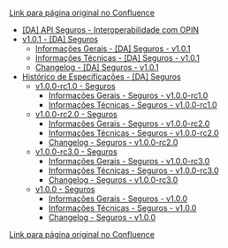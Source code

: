 [Link para página original no Confluence](https://openfinancebrasil.atlassian.net/wiki/spaces/OF/pages/17369190)

- [\[DA\] API Seguros - Interoperabilidade com OPIN](../../../../../OF/Open%20Finance%20Brasil/Especifica%c3%a7%c3%b5es%20de%20APIs/Dados%20Abertos%20-%20DA/[DA]%20API%20-%20Seguros/[DA]%20API%20Seguros%20-%20Interoperabilidade%20com%20OPIN)
- [v1.0.1 - \[DA\] Seguros](../../../../../OF/Open%20Finance%20Brasil/Especifica%c3%a7%c3%b5es%20de%20APIs/Dados%20Abertos%20-%20DA/[DA]%20API%20-%20Seguros/v1.0.1%20-%20[DA]%20Seguros/index)
    - [Informações Gerais - \[DA\] Seguros - v1.0.1](../../../../../OF/Open%20Finance%20Brasil/Especifica%c3%a7%c3%b5es%20de%20APIs/Dados%20Abertos%20-%20DA/[DA]%20API%20-%20Seguros/v1.0.1%20-%20[DA]%20Seguros/Informa%c3%a7%c3%b5es%20Gerais%20-%20[DA]%20Seguros%20-%20v1.0.1)
    - [Informações Técnicas - \[DA\] Seguros - v1.0.1](../../../../../OF/Open%20Finance%20Brasil/Especifica%c3%a7%c3%b5es%20de%20APIs/Dados%20Abertos%20-%20DA/[DA]%20API%20-%20Seguros/v1.0.1%20-%20[DA]%20Seguros/Informa%c3%a7%c3%b5es%20T%c3%a9cnicas%20-%20[DA]%20Seguros%20-%20v1.0.1)
    - [Changelog - \[DA\] Seguros - v1.0.1](../../../../../OF/Open%20Finance%20Brasil/Especifica%c3%a7%c3%b5es%20de%20APIs/Dados%20Abertos%20-%20DA/[DA]%20API%20-%20Seguros/v1.0.1%20-%20[DA]%20Seguros/Changelog%20-%20[DA]%20Seguros%20-%20v1.0.1)
- [Histórico de Especificações - \[DA\] Seguros](../../../../../OF/Open%20Finance%20Brasil/Especifica%c3%a7%c3%b5es%20de%20APIs/Dados%20Abertos%20-%20DA/[DA]%20API%20-%20Seguros/Hist%c3%b3rico%20de%20Especifica%c3%a7%c3%b5es%20-%20[DA]%20Seguros/index)
    - [v1.0.0-rc1.0 - Seguros](../../../../../OF/Open%20Finance%20Brasil/Especifica%c3%a7%c3%b5es%20de%20APIs/Dados%20Abertos%20-%20DA/[DA]%20API%20-%20Seguros/Hist%c3%b3rico%20de%20Especifica%c3%a7%c3%b5es%20-%20[DA]%20Seguros/v1.0.0-rc1.0%20-%20Seguros/index)
        - [Informações Gerais - Seguros - v1.0.0-rc1.0](../../../../../OF/Open%20Finance%20Brasil/Especifica%c3%a7%c3%b5es%20de%20APIs/Dados%20Abertos%20-%20DA/[DA]%20API%20-%20Seguros/Hist%c3%b3rico%20de%20Especifica%c3%a7%c3%b5es%20-%20[DA]%20Seguros/v1.0.0-rc1.0%20-%20Seguros/Informa%c3%a7%c3%b5es%20Gerais%20-%20Seguros%20-%20v1.0.0-rc1.0)
        - [Informações Técnicas - Seguros - v1.0.0-rc1.0](../../../../../OF/Open%20Finance%20Brasil/Especifica%c3%a7%c3%b5es%20de%20APIs/Dados%20Abertos%20-%20DA/[DA]%20API%20-%20Seguros/Hist%c3%b3rico%20de%20Especifica%c3%a7%c3%b5es%20-%20[DA]%20Seguros/v1.0.0-rc1.0%20-%20Seguros/Informa%c3%a7%c3%b5es%20T%c3%a9cnicas%20-%20Seguros%20-%20v1.0.0-rc1.0)
    - [v1.0.0-rc2.0 - Seguros](../../../../../OF/Open%20Finance%20Brasil/Especifica%c3%a7%c3%b5es%20de%20APIs/Dados%20Abertos%20-%20DA/[DA]%20API%20-%20Seguros/Hist%c3%b3rico%20de%20Especifica%c3%a7%c3%b5es%20-%20[DA]%20Seguros/v1.0.0-rc2.0%20-%20Seguros/index)
        - [Informações Gerais - Seguros - v1.0.0-rc2.0](../../../../../OF/Open%20Finance%20Brasil/Especifica%c3%a7%c3%b5es%20de%20APIs/Dados%20Abertos%20-%20DA/[DA]%20API%20-%20Seguros/Hist%c3%b3rico%20de%20Especifica%c3%a7%c3%b5es%20-%20[DA]%20Seguros/v1.0.0-rc2.0%20-%20Seguros/Informa%c3%a7%c3%b5es%20Gerais%20-%20Seguros%20-%20v1.0.0-rc2.0)
        - [Informações Técnicas - Seguros - v1.0.0-rc2.0](../../../../../OF/Open%20Finance%20Brasil/Especifica%c3%a7%c3%b5es%20de%20APIs/Dados%20Abertos%20-%20DA/[DA]%20API%20-%20Seguros/Hist%c3%b3rico%20de%20Especifica%c3%a7%c3%b5es%20-%20[DA]%20Seguros/v1.0.0-rc2.0%20-%20Seguros/Informa%c3%a7%c3%b5es%20T%c3%a9cnicas%20-%20Seguros%20-%20v1.0.0-rc2.0)
        - [Changelog - Seguros - v1.0.0-rc2.0](../../../../../OF/Open%20Finance%20Brasil/Especifica%c3%a7%c3%b5es%20de%20APIs/Dados%20Abertos%20-%20DA/[DA]%20API%20-%20Seguros/Hist%c3%b3rico%20de%20Especifica%c3%a7%c3%b5es%20-%20[DA]%20Seguros/v1.0.0-rc2.0%20-%20Seguros/Changelog%20-%20Seguros%20-%20v1.0.0-rc2.0)
    - [v1.0.0-rc3.0 - Seguros](../../../../../OF/Open%20Finance%20Brasil/Especifica%c3%a7%c3%b5es%20de%20APIs/Dados%20Abertos%20-%20DA/[DA]%20API%20-%20Seguros/Hist%c3%b3rico%20de%20Especifica%c3%a7%c3%b5es%20-%20[DA]%20Seguros/v1.0.0-rc3.0%20-%20Seguros/index)
        - [Informações Gerais - Seguros - v1.0.0-rc3.0](../../../../../OF/Open%20Finance%20Brasil/Especifica%c3%a7%c3%b5es%20de%20APIs/Dados%20Abertos%20-%20DA/[DA]%20API%20-%20Seguros/Hist%c3%b3rico%20de%20Especifica%c3%a7%c3%b5es%20-%20[DA]%20Seguros/v1.0.0-rc3.0%20-%20Seguros/Informa%c3%a7%c3%b5es%20Gerais%20-%20Seguros%20-%20v1.0.0-rc3.0)
        - [Informações Técnicas - Seguros - v1.0.0-rc3.0](../../../../../OF/Open%20Finance%20Brasil/Especifica%c3%a7%c3%b5es%20de%20APIs/Dados%20Abertos%20-%20DA/[DA]%20API%20-%20Seguros/Hist%c3%b3rico%20de%20Especifica%c3%a7%c3%b5es%20-%20[DA]%20Seguros/v1.0.0-rc3.0%20-%20Seguros/Informa%c3%a7%c3%b5es%20T%c3%a9cnicas%20-%20Seguros%20-%20v1.0.0-rc3.0)
        - [Changelog - Seguros - v1.0.0-rc3.0](../../../../../OF/Open%20Finance%20Brasil/Especifica%c3%a7%c3%b5es%20de%20APIs/Dados%20Abertos%20-%20DA/[DA]%20API%20-%20Seguros/Hist%c3%b3rico%20de%20Especifica%c3%a7%c3%b5es%20-%20[DA]%20Seguros/v1.0.0-rc3.0%20-%20Seguros/Changelog%20-%20Seguros%20-%20v1.0.0-rc3.0)
    - [v1.0.0 - Seguros](../../../../../OF/Open%20Finance%20Brasil/Especifica%c3%a7%c3%b5es%20de%20APIs/Dados%20Abertos%20-%20DA/[DA]%20API%20-%20Seguros/Hist%c3%b3rico%20de%20Especifica%c3%a7%c3%b5es%20-%20[DA]%20Seguros/v1.0.0%20-%20Seguros/index)
        - [Informações Gerais - Seguros - v1.0.0](../../../../../OF/Open%20Finance%20Brasil/Especifica%c3%a7%c3%b5es%20de%20APIs/Dados%20Abertos%20-%20DA/[DA]%20API%20-%20Seguros/Hist%c3%b3rico%20de%20Especifica%c3%a7%c3%b5es%20-%20[DA]%20Seguros/v1.0.0%20-%20Seguros/Informa%c3%a7%c3%b5es%20Gerais%20-%20Seguros%20-%20v1.0.0)
        - [Informações Técnicas - Seguros - v1.0.0](../../../../../OF/Open%20Finance%20Brasil/Especifica%c3%a7%c3%b5es%20de%20APIs/Dados%20Abertos%20-%20DA/[DA]%20API%20-%20Seguros/Hist%c3%b3rico%20de%20Especifica%c3%a7%c3%b5es%20-%20[DA]%20Seguros/v1.0.0%20-%20Seguros/Informa%c3%a7%c3%b5es%20T%c3%a9cnicas%20-%20Seguros%20-%20v1.0.0)
        - [Changelog - Seguros - v1.0.0](../../../../../OF/Open%20Finance%20Brasil/Especifica%c3%a7%c3%b5es%20de%20APIs/Dados%20Abertos%20-%20DA/[DA]%20API%20-%20Seguros/Hist%c3%b3rico%20de%20Especifica%c3%a7%c3%b5es%20-%20[DA]%20Seguros/v1.0.0%20-%20Seguros/Changelog%20-%20Seguros%20-%20v1.0.0)

[Link para página original no Confluence](https://openfinancebrasil.atlassian.net/wiki/spaces/OF/pages/17369190)
